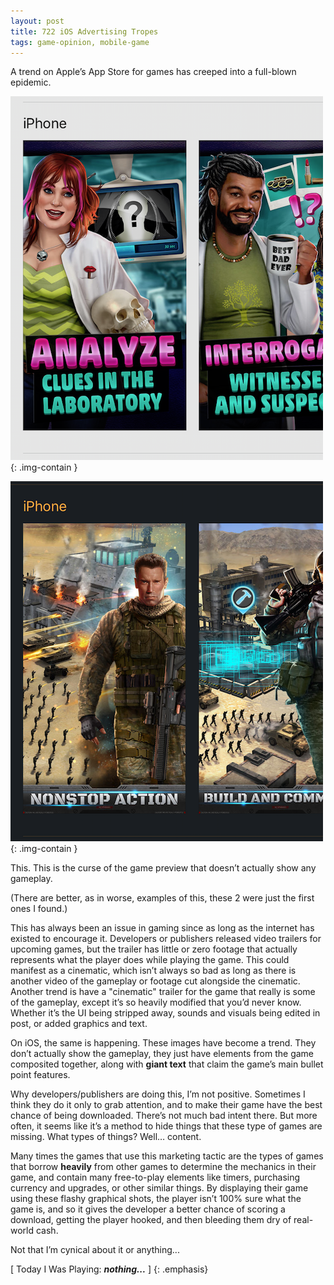 ```yaml
---
layout: post
title: 722 iOS Advertising Tropes 
tags: game-opinion, mobile-game
---
```

A trend on Apple’s App Store for games has creeped into a full-blown epidemic.

![iOSAdv1](/img/games/722_ios_Advertising_Tropes_1.png "iOSAdv1"){: .img-contain }

![iOSAdv2](/img/games/722_ios_Advertising_Tropes_2.png "iOSAdv2"){: .img-contain }


This.  This is the curse of the game preview that doesn’t actually show any gameplay.

(There are better, as in worse, examples of this, these 2 were just the first ones I found.)

This has always been an issue in gaming since as long as the internet has existed to encourage it.  Developers or publishers released video trailers for upcoming games, but the trailer has little or zero footage that actually represents what the player does while playing the game.  This could manifest as a cinematic, which isn’t always so bad as long as there is another video of the gameplay or footage cut alongside the cinematic.  Another trend is have a "cinematic" trailer for the game that really is some of the gameplay, except it’s so heavily modified that you’d never know.  Whether it’s the UI being stripped away, sounds and visuals being edited in post, or added graphics and text.

On iOS, the same is happening.  These images have become a trend.  They don’t actually show the gameplay, they just have elements from the game composited together, along with **giant text** that claim the game’s main bullet point features.

Why developers/publishers are doing this, I’m not positive.  Sometimes I think they do it only to grab attention, and to make their game have the best chance of being downloaded.  There’s not much bad intent there.  But more often, it seems like it’s a method to hide things that these type of games are missing.  What types of things? Well… content.

Many times the games that use this marketing tactic are the types of games that borrow **heavily** from other games to determine the mechanics in their game, and contain many free-to-play elements like timers, purchasing currency and upgrades, or other similar things.  By displaying their game using these flashy graphical shots, the player isn’t 100% sure what the game is, and so it gives the developer a better chance of scoring a download, getting the player hooked, and then bleeding them dry of real-world cash.

Not that I’m cynical about it or anything...

[ Today I Was Playing: ***nothing...*** ]
{: .emphasis}